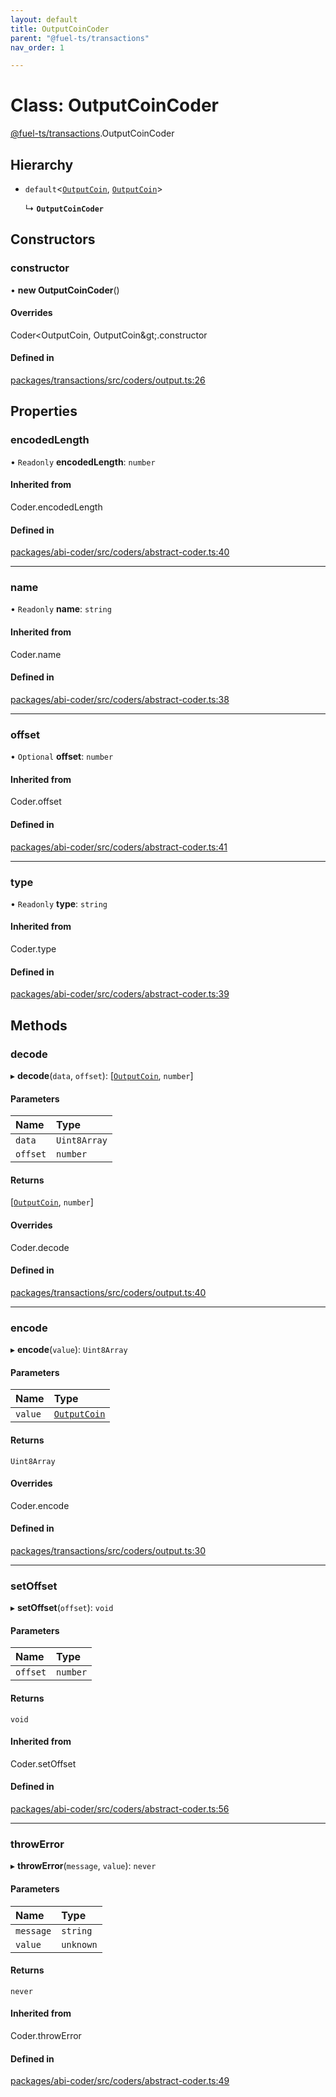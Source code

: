 ```yaml
---
layout: default
title: OutputCoinCoder
parent: "@fuel-ts/transactions"
nav_order: 1

---
```


# Class: OutputCoinCoder

[@fuel-ts/transactions](../index.md).OutputCoinCoder

## Hierarchy

- `default`<[`OutputCoin`](../index.md#outputcoin), [`OutputCoin`](../index.md#outputcoin)\>

  ↳ **`OutputCoinCoder`**

## Constructors

### constructor

• **new OutputCoinCoder**()

#### Overrides

Coder&lt;OutputCoin, OutputCoin\&gt;.constructor

#### Defined in

[packages/transactions/src/coders/output.ts:26](https://github.com/FuelLabs/fuels-ts/blob/master/packages/transactions/src/coders/output.ts#L26)

## Properties

### encodedLength

• `Readonly` **encodedLength**: `number`

#### Inherited from

Coder.encodedLength

#### Defined in

[packages/abi-coder/src/coders/abstract-coder.ts:40](https://github.com/FuelLabs/fuels-ts/blob/master/packages/abi-coder/src/coders/abstract-coder.ts#L40)

___

### name

• `Readonly` **name**: `string`

#### Inherited from

Coder.name

#### Defined in

[packages/abi-coder/src/coders/abstract-coder.ts:38](https://github.com/FuelLabs/fuels-ts/blob/master/packages/abi-coder/src/coders/abstract-coder.ts#L38)

___

### offset

• `Optional` **offset**: `number`

#### Inherited from

Coder.offset

#### Defined in

[packages/abi-coder/src/coders/abstract-coder.ts:41](https://github.com/FuelLabs/fuels-ts/blob/master/packages/abi-coder/src/coders/abstract-coder.ts#L41)

___

### type

• `Readonly` **type**: `string`

#### Inherited from

Coder.type

#### Defined in

[packages/abi-coder/src/coders/abstract-coder.ts:39](https://github.com/FuelLabs/fuels-ts/blob/master/packages/abi-coder/src/coders/abstract-coder.ts#L39)

## Methods

### decode

▸ **decode**(`data`, `offset`): [[`OutputCoin`](../index.md#outputcoin), `number`]

#### Parameters

| Name | Type |
| :------ | :------ |
| `data` | `Uint8Array` |
| `offset` | `number` |

#### Returns

[[`OutputCoin`](../index.md#outputcoin), `number`]

#### Overrides

Coder.decode

#### Defined in

[packages/transactions/src/coders/output.ts:40](https://github.com/FuelLabs/fuels-ts/blob/master/packages/transactions/src/coders/output.ts#L40)

___

### encode

▸ **encode**(`value`): `Uint8Array`

#### Parameters

| Name | Type |
| :------ | :------ |
| `value` | [`OutputCoin`](../index.md#outputcoin) |

#### Returns

`Uint8Array`

#### Overrides

Coder.encode

#### Defined in

[packages/transactions/src/coders/output.ts:30](https://github.com/FuelLabs/fuels-ts/blob/master/packages/transactions/src/coders/output.ts#L30)

___

### setOffset

▸ **setOffset**(`offset`): `void`

#### Parameters

| Name | Type |
| :------ | :------ |
| `offset` | `number` |

#### Returns

`void`

#### Inherited from

Coder.setOffset

#### Defined in

[packages/abi-coder/src/coders/abstract-coder.ts:56](https://github.com/FuelLabs/fuels-ts/blob/master/packages/abi-coder/src/coders/abstract-coder.ts#L56)

___

### throwError

▸ **throwError**(`message`, `value`): `never`

#### Parameters

| Name | Type |
| :------ | :------ |
| `message` | `string` |
| `value` | `unknown` |

#### Returns

`never`

#### Inherited from

Coder.throwError

#### Defined in

[packages/abi-coder/src/coders/abstract-coder.ts:49](https://github.com/FuelLabs/fuels-ts/blob/master/packages/abi-coder/src/coders/abstract-coder.ts#L49)
